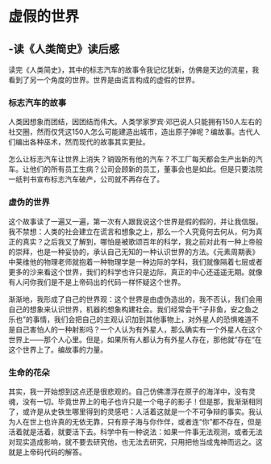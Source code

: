 #                             虚假的世界

##                                                  -读《人类简史》读后感

  读完《人类简史》，其中的标志汽车的故事令我记忆犹新，仿佛是天边的流星，我看到了另一个角度的世界。世界是由谎言构成的虚假的世界。

###   标志汽车的故事

  人类因想象而团结，因团结而伟大。人类学家罗宾·邓巴说人只能拥有150人左右的社交圈，然而仅凭这150人怎么可能建造出城市，造出原子弹呢？编故事。古代人们编出各种巫术，然而现代的故事其实更扯。

   怎么让标志汽车让世界上消失？销毁所有他的汽车？不工厂每天都会生产出新的汽车。让他们的所有员工生病？公司会顾新的员工，董事会也是如此。但是只要法院一纸判书宣布标志汽车破产，公司就不再存在了。

###   虚伪的世界

 这个故事读了一遍又一遍，第一次有人跟我说这个世界是假的假的，并让我信服。我不禁想：人类的社会建立在谎言和想象之上，那么一个人究竟何去何从，何为真正的真实？之后我又了解到，哪怕是被歌颂百年的科学，我之前对此有一种上帝般的崇拜，也是一种妥协的，承认自己无知的一种认识世界的方法。《元素周期表》中莱维他的物理老师就抱着一种物理学是一种边际的学科，我们就像隔着七层或者更多的沙来看这个世界，我们的科学也许只是边际，真正的中心还遥遥无期。就像有人问你我们是不是上帝码出的代码一样怀疑这个世界。

  渐渐地，我形成了自己的世界观：这个世界是由虚伪造出的，我不否认，我们会用自己的想象来认识世界，机器的想象构建社会。我们经常会干“子非鱼，安之鱼之乐也”的事情，我们会把自己的主观认识加到其他事物上，对外星人的恐惧难道不是自己害怕人的一种射影吗？一个人认为有外星人，那么确实有一个外星人在这个世界上——那个人心里。但是，如果所有人都认为有外星人存在，那他就“存在“在这个世界上了。编故事的力量。

### 生命的花朵

 其实，我一开始想到这点还是很悲观的。自己仿佛漂浮在原子的海洋中，没有灵魂，没有一切。毕竟世界上的电子也许只是一个电子的影子！但是那，我渐渐相同了，或许是从史铁生哪里得到的灵感吧：人活着这就是一个不可争辩的事实。我认为人在世上也许真的无依无靠，只有原子海与你作伴，或者连“你”都不存在，但是活着就是活着，就要活下去。科学中有一种说法：如果一件事无法观测，或者无法对现实造成影响，就不要去研究他，也无法去研究，只用把他当成鬼神而远之。这就是上帝码代码的解答。